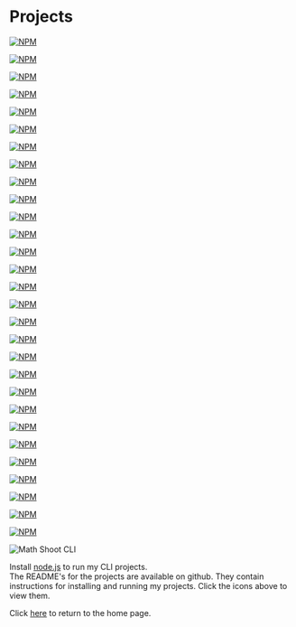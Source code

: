 # Projects
[![NPM](https://nodei.co/npm/stdin-prompt.png)](https://nodei.co/npm/stdin-prompt/)  

[![NPM](https://nodei.co/npm/thecoder08-helloworld.png)](https://nodei.co/npm/thecoder08-helloworld/)  

[![NPM](https://nodei.co/npm/thecoder08-clock.png)](https://nodei.co/npm/thecoder08-clock/)  

[![NPM](https://nodei.co/npm/thecoder08-http.png)](https://nodei.co/npm/thecoder08-http/)  

[![NPM](https://nodei.co/npm/thecoder08-experimental-email-server.png)](https://nodei.co/npm/thecoder08-experimental-email-server/)  

[![NPM](https://nodei.co/npm/thecoder08-object-database.png)](https://nodei.co/npm/thecoder08-object-database/)  

[![NPM](https://nodei.co/npm/grady-game.png)](https://nodei.co/npm/grady-game/)  

[![NPM](https://nodei.co/npm/thecoder08-markdown.png)](https://nodei.co/npm/thecoder08-markdown/)  

[![NPM](https://nodei.co/npm/thecoder08-username-generator.png)](https://nodei.co/npm/thecoder08-username-generator/)  

[![NPM](https://nodei.co/npm/thecoder08-mailer.png)](https://nodei.co/npm/thecoder08-mailer/)  

[![NPM](https://nodei.co/npm/thecoder08-gui.png)](https://nodei.co/npm/thecoder08-gui/)  

[![NPM](https://nodei.co/npm/gui-demo.png)](https://nodei.co/npm/gui-demo/)  

[![NPM](https://nodei.co/npm/math-shoot.png)](https://nodei.co/npm/math-shoot/)  

[![NPM](https://nodei.co/npm/thecoder08-chatter.png)](https://nodei.co/npm/thecoder08-chatter/)  

[![NPM](https://nodei.co/npm/tray-app.png)](https://nodei.co/npm/tray-app/)  

[![NPM](https://nodei.co/npm/thecoder08-calculator.png)](https://nodei.co/npm/thecoder08-calculator/)  

[![NPM](https://nodei.co/npm/thecoder08-mail.png)](https://nodei.co/npm/thecoder08-mail/)  

[![NPM](https://nodei.co/npm/docuget.png)](https://nodei.co/npm/docuget/)  

[![NPM](https://nodei.co/npm/thecoder08-googler.png)](https://nodei.co/npm/thecoder08-googler/)  

[![NPM](https://nodei.co/npm/lmos-source.png)](https://nodei.co/npm/lmos-source/)  

[![NPM](https://nodei.co/npm/lmos-prebuilt.png)](https://nodei.co/npm/lmos-prebuilt/)  

[![NPM](https://nodei.co/npm/brainfuck-helloworld.png)](https://nodei.co/npm/brainfuck-helloworld/)  

[![NPM](https://nodei.co/npm/thecoder08-de.png)](https://nodei.co/npm/thecoder08-de/)  

[![NPM](https://nodei.co/npm/thecoder08-platformer.png)](https://nodei.co/npm/thecoder08-platformer/)  

[![NPM](https://nodei.co/npm/skin-stealer.png)](https://nodei.co/npm/skin-stealer/)  

[![NPM](https://nodei.co/npm/thecoder08-stt.png)](https://nodei.co/npm/thecoder08-stt/)  

[![NPM](https://nodei.co/npm/math-shoot-mobile.png)](https://nodei.co/npm/math-shoot-mobile/)  

[![NPM](https://nodei.co/npm/redbed-computer.png)](https://nodei.co/npm/redbed-computer/)  

[![NPM](https://nodei.co/npm/htftp.png)](https://nodei.co/npm/htftp/)  

![Math Shoot CLI](https://img.shields.io/badge/CLI-math--shoot-blue)  

Install [node.js](https://nodejs.org) to run my CLI projects.  
The README's for the projects are available on github. They contain instructions for installing and running my projects. Click the icons above to view them.

Click [here](/) to return to the home page.
<title>Projects</title>
